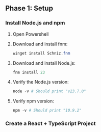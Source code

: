 ## Phase 1: Setup

### Install Node.js and npm

1. Open Powershell

2. Download and install fnm:

   ```powershell
   winget install Schniz.fnm
   ```

3. Download and install Node.js:

   ```powershell
   fnm install 23
   ```

4. Verify the Node.js version:

   ```powershell
   node -v # Should print "v23.7.0"
   ```

5. Verify npm version:

   ```powershell
   npm -v # Should print "10.9.2"
   ```



### Create a React + TypeScript Project

